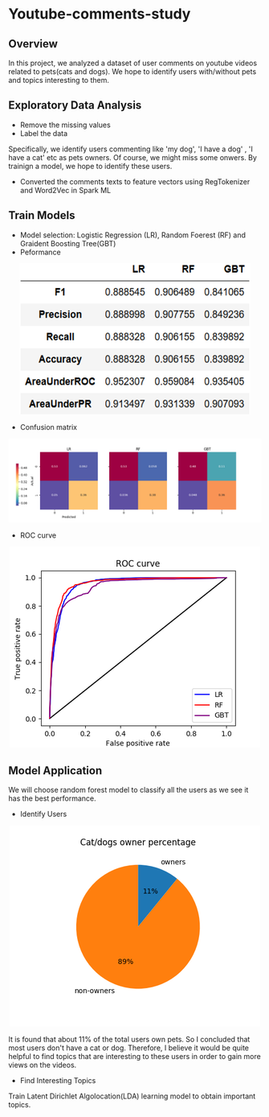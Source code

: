 # Youtube-comments-study

## Overview

In this project, we analyzed a dataset of user comments on youtube videos related to pets(cats and dogs). We hope to identify users with/without pets and topics interesting to them.

## Exploratory Data Analysis
* Remove the missing values 
* Label the data

Specifically, we identify users commenting like 'my dog', 'I have a dog' , 'I have a cat' etc as pets owners. Of course, we might miss some onwers. By trainign a model, we hope to identify these users. 

*  Converted the comments texts to feature vectors using RegTokenizer and Word2Vec in Spark ML

## Train Models
* Model selection: Logistic Regression (LR), Random Foerest (RF) and Graident Boosting Tree(GBT)
* Peformance

<p align="center">
  <img width="460" height="300" src="https://github.com/weiziyuan/Youtube-comments-study/blob/master/Images/perform_all.png">
</p>

  
* Confusion matrix

![alt text](https://github.com/weiziyuan/Youtube-comments-study/blob/master/Images/cm_all.png)

* ROC curve

<p align="center">
  <img src="https://github.com/weiziyuan/Youtube-comments-study/blob/master/Images/roc_all.png">
</p>

## Model Application
We will choose random forest model to classify all the users as we see it has the best performance.

* Identify Users

<p align="center">
  <img src="https://github.com/weiziyuan/Youtube-comments-study/blob/master/Images/owner_ratio.png">
</p>


It is found that about 11% of the total users own pets. So I concluded that most users don't have a cat or dog. Therefore, I believe it would be quite helpful to find topics that are interesting to these users in order to gain more views on the videos.

* Find Interesting Topics

Train Latent Dirichlet Algolocation(LDA) learning model to obtain important topics.
 
